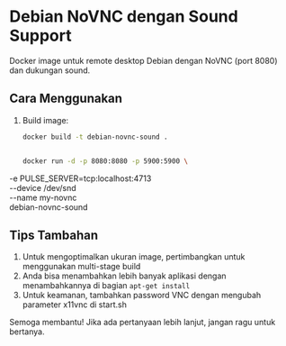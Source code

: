 # Debian NoVNC dengan Sound Support

Docker image untuk remote desktop Debian dengan NoVNC (port 8080) dan dukungan sound.

## Cara Menggunakan

1. Build image:
   ```bash
   docker build -t debian-novnc-sound .


   docker run -d -p 8080:8080 -p 5900:5900 \
  -e PULSE_SERVER=tcp:localhost:4713 \
  --device /dev/snd \
  --name my-novnc \
  debian-novnc-sound


  
## Tips Tambahan

1. Untuk mengoptimalkan ukuran image, pertimbangkan untuk menggunakan multi-stage build
2. Anda bisa menambahkan lebih banyak aplikasi dengan menambahkannya di bagian `apt-get install`
3. Untuk keamanan, tambahkan password VNC dengan mengubah parameter x11vnc di start.sh

Semoga membantu! Jika ada pertanyaan lebih lanjut, jangan ragu untuk bertanya.
